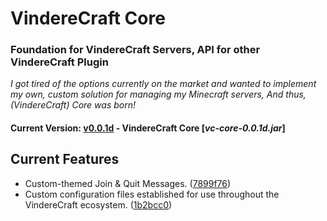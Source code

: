 # VindereCraft Core

### Foundation for VindereCraft Servers, API for other VindereCraft Plugin
*I got tired of the options currently on the market and wanted to implement my own, custom solution for managing my Minecraft servers, And thus, (VindereCraft) Core was born!*
#### Current Version: **[v0.0.1d](https://github.com/rwilliams17/VindereCraft-Core/releases/tag/v0.0.1d) - VindereCraft Core** [*vc-core-0.0.1d.jar*]

## Current Features
- Custom-themed Join & Quit Messages. ([7899f76](https://github.com/rwilliams17/VindereCraft-Core/commit/7899f75faaae59eedb8e2aa83ab6b0813b3fb234))
- Custom configuration files established for use throughout the VindereCraft ecosystem. ([1b2bcc0](https://github.com/rwilliams17/VindereCraft-Core/commit/1b2bcc0e5110b617430c2950b911398ad19f23fd))